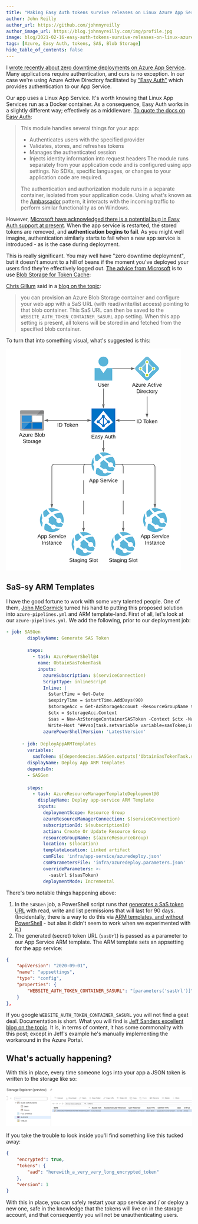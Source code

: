 ```yaml
---
title: "Making Easy Auth tokens survive releases on Linux Azure App Service"
author: John Reilly
author_url: https://github.com/johnnyreilly
author_image_url: https://blog.johnnyreilly.com/img/profile.jpg
image: blog/2021-02-16-easy-auth-tokens-survive-releases-on-linux-azure-app-service/easy-auth-zero-downtime-deployment.png
tags: [Azure, Easy Auth, tokens, SAS, Blob Storage]
hide_table_of_contents: false
---
```

I [wrote recently about zero downtime deployments on Azure App Service](./2021-02-11-azure-app-service-health-checks-and-zero-downtime-deployments.md). Many applications require authentication, and ours is no exception. In our case we're using Azure Active Directory facilitated by ["Easy Auth"](https://docs.microsoft.com/en-us/azure/app-service/overview-authentication-authorization) which provides authentication to our App Service.

Our app uses a Linux App Service. It's worth knowing that Linux App Services run as a Docker container. As a consequence, Easy Auth works in a slightly different way; effectively as a middleware. [To quote the docs on Easy Auth](https://docs.microsoft.com/en-us/azure/app-service/overview-authentication-authorization#on-containers):

> This module handles several things for your app:
> 
> - Authenticates users with the specified provider
> - Validates, stores, and refreshes tokens
> - Manages the authenticated session
> - Injects identity information into request headers The module runs separately from your application code and is configured using app settings. No SDKs, specific languages, or changes to your application code are required.
> 
> 
> 
> The authentication and authorization module runs in a separate container, isolated from your application code. Using what's known as the [Ambassador](https://docs.microsoft.com/en-us/azure/architecture/patterns/ambassador) pattern, it interacts with the incoming traffic to perform similar functionality as on Windows.

However, [Microsoft have acknowledged there is a potential bug in Easy Auth support at present](https://social.msdn.microsoft.com/Forums/en-US/dde551b2-c86d-474b-b0a6-cc66163785a1/restarting-azure-app-service-on-linux-with-azure-active-directory-authentication-resets-authme#b59951ab-623a-4442-a221-80c157387bbe). When the app service is restarted, the stored tokens are removed, and **authentication begins to fail**. As you might well imagine, authentication similarly starts to fail when a new app service is introduced - as is the case during deployment.

This is really significant. You may well have "zero downtime deployment", but it doesn't amount to a hill of beans if the moment you've deployed your users find they're effectively logged out. [The advice from Microsoft](https://social.msdn.microsoft.com/Forums/en-US/dde551b2-c86d-474b-b0a6-cc66163785a1/restarting-azure-app-service-on-linux-with-azure-active-directory-authentication-resets-authme#b59951ab-623a-4442-a221-80c157387bbe) is to use [Blob Storage for Token Cache](https://docs.microsoft.com/en-gb/archive/blogs/jpsanders/azure-app-service-authentication-using-a-blob-storage-for-token-cache):

[Chris Gillum](https://twitter.com/cgillum) said in a [blog on the topic](https://cgillum.tech/2016/03/07/app-service-token-store/):

> you can provision an Azure Blob Storage container and configure your web app with a SaS URL (with read/write/list access) pointing to that blob container. This SaS URL can then be saved to the `WEBSITE_AUTH_TOKEN_CONTAINER_SASURL` app setting. When this app setting is present, all tokens will be stored in and fetched from the specified blob container.

To turn that into something visual, what's suggested is this:

 ![diagram of Easy Auth with blog storage](../static/blog/2021-02-16-easy-auth-tokens-survive-releases-on-linux-azure-app-service/easy-auth-zero-downtime-deployment.png)

## SaS-sy ARM Templates

I have the good fortune to work with some very talented people. One of them, [John McCormick](https://github.com/jmccor99) turned his hand to putting this proposed solution into `azure-pipelines.yml` and ARM template-land. First of all, let's look at our `azure-pipelines.yml`. We add the following, prior to our deployment job:

```yml
- job: SASGen
        displayName: Generate SAS Token

        steps:
          - task: AzurePowerShell@4
            name: ObtainSasTokenTask
            inputs:
              azureSubscription: $(serviceConnection)
              ScriptType: inlineScript
              Inline: |
                $startTime = Get-Date
                $expiryTime = $startTime.AddDays(90)
                $storageAcc = Get-AzStorageAccount -ResourceGroupName $(azureResourceGroup) -Name $(storageAccountName)
                $ctx = $storageAcc.Context
                $sas = New-AzStorageContainerSASToken -Context $ctx -Name "tokens" -Permission "rwl" -Protocol HttpsOnly -StartTime $startTime -ExpiryTime $expiryTime -FullUri
                Write-Host "##vso[task.setvariable variable=sasToken;issecret=true;isOutput=true]$sas"
              azurePowerShellVersion: 'LatestVersion'

      - job: DeployAppARMTemplates
        variables:
          sasToken: $[dependencies.SASGen.outputs['ObtainSasTokenTask.sasToken'] ]
        displayName: Deploy App ARM Templates
        dependsOn:
        - SASGen

        steps:
          - task: AzureResourceManagerTemplateDeployment@3
            displayName: Deploy app-service ARM Template
            inputs:
              deploymentScope: Resource Group
              azureResourceManagerConnection: $(serviceConnection)
              subscriptionId: $(subscriptionId)
              action: Create Or Update Resource Group
              resourceGroupName: $(azureResourceGroup)
              location: $(location)
              templateLocation: Linked artifact
              csmFile: 'infra/app-service/azuredeploy.json'
              csmParametersFile: 'infra/azuredeploy.parameters.json'
              overrideParameters: >-
                -sasUrl $(sasToken)
              deploymentMode: Incremental
```

There's two notable things happening above:

1. In the `SASGen` job, a PowerShell script runs that [generates a SaS token URL](https://docs.microsoft.com/en-us/powershell/module/az.storage/new-azstoragecontainersastoken?view=azps-5.5.0) with read, write and list permissions that will last for 90 days. (Incidentally, there is a way to do this via [ARM templates, and without PowerShell](https://stackoverflow.com/a/56127006/761388) \- but alas it didn't seem to work when we experimented with it.)
2. The generated (secret) token URL (`sasUrl`) is passed as a parameter to our App Service ARM template. The ARM template sets an appsetting for the app service:

```json
{
    "apiVersion": "2020-09-01",
    "name": "appsettings",
    "type": "config",
    "properties": {
        "WEBSITE_AUTH_TOKEN_CONTAINER_SASURL": "[parameters('sasUrl')]"
    }
},
```

If you google `WEBSITE_AUTH_TOKEN_CONTAINER_SASURL` you will not find a geat deal. Documentation is short. What you will find is [Jeff Sanders excellent blog on the topic](http://jsandersblog.azurewebsites.net/2017/08/10/azure-app-service-authentication-using-a-blob-storage-for-token-cache/). It is, in terms of content, it has some commonality with this post; except in Jeff's example he's manually implementing the workaround in the Azure Portal.

## What's actually happening?

With this in place, every time someone logs into your app a JSON token is written to the storage like so:

![token in storage account](../static/blog/2021-02-16-easy-auth-tokens-survive-releases-on-linux-azure-app-service/token.png)

If you take the trouble to look inside you'll find something like this tucked away:

```json
{
    "encrypted": true,
    "tokens": {
        "aad": "herewith_a_very_very_long_encrypted_token"
    },
    "version": 1
}
```

With this in place, you can safely restart your app service and / or deploy a new one, safe in the knowledge that the tokens will live on in the storage account, and that consequently you will not be unauthenticating users.


